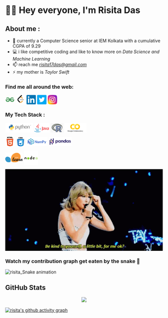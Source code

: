 <h1> 🙋‍♀️ Hey everyone, I'm Risita Das </h1>



## About me :
 
- 🌱 currently a Computer Science senior at IEM Kolkata with a cumulative CGPA of 9.29
- 💻 i like competitive coding and like to know more on *Data Science and Machine Learning*
- 📫 reach me *risita17das@gmail.com*
- ⚡ my mother is *Taylor Swift* 



### Find me all around the web:

<p align="left">
<a href="https://auth.geeksforgeeks.org/user/risita17das/practice" target="blank"><img align="center" src="https://github.com/risitadas/risitadas/blob/main/socials/geeksforgeeks.png" title = "GeeksforGeeks" alt="" height="30" /></a>
<a href="https://leetcode.com/risitadas/" target="blank"><img align="center" src="https://github.com/risitadas/risitadas/blob/main/socials/leetcode.png" title = "LeetCode" alt="" height="30" /></a>
<a href="https://www.linkedin.com/in/risita-das/" target="blank"><img align="center" src="https://github.com/risitadas/risitadas/blob/main/socials/linkdln.png" title = "LinkedIn" alt="" height="30" /></a>
<a href="https://twitter.com/hazelnut_nuts" target="blank"><img align="center" src="https://github.com/risitadas/risitadas/blob/main/socials/twitter.png" title = "Twitter" alt="" height="30" /></a>
<!--<a href="http://linkedin.com/in/" target="blank"><img align="center" src="https://github.com.png" alt="" height="30" /></a> -->
<a href="https://www.instagram.com/xoxoz.exe/" target="blank"><img align="center" src="https://github.com/risitadas/risitadas/blob/main/socials/instagram.png" title = "Instagram" alt="" height="30" /></a>
 
  
</p>

### My Tech Stack : 
<a href=" " target="blank"><img align="center" src="https://github.com/risitadas/risitadas/blob/main/tech-stack/python.png" height="30" /></a> 
<a href=" " target="blank"><img align="center" src="https://github.com/risitadas/risitadas/blob/main/tech-stack/java.png" height="30" /></a>
<a href=" " target="blank"><img align="center" src="https://github.com/risitadas/risitadas/blob/main/tech-stack/r.png" height="30" /></a>
<a href=" " target="blank"><img align="center" src="https://github.com/risitadas/risitadas/blob/main/tech-stack/colab.png" height="30" /></a> 
<!-- <a href=" " target="blank"><img align="center" src="https://github.com/risitadas/risitadas/blob/main/tech-stack/git.png" height="30" /></a> -->
<!-- <a href=" " target="blank"><img align="center" src="https://cdn-icons-png.flaticon.com/512/779/779088.png" height="30" /></a> -->
<a href=" " target="blank"><img align="center" src="https://github.com/risitadas/risitadas/blob/main/tech-stack/html.png" height="30" /></a>
<a href=" " target="blank"><img align="center" src="https://github.com/risitadas/risitadas/blob/main/tech-stack/css.png" height="30" /></a>
<a href=" " target="blank"><img align="center" src="https://github.com/risitadas/risitadas/blob/main/tech-stack/numpy.png" height="30" /></a>
<a href=" " target="blank"><img align="center" src="https://github.com/risitadas/risitadas/blob/main/tech-stack/pandas.png" height="30" /></a>
<!--<a href=" " target="blank"><img align="center" src="https://github.com/risitadas/risitadas/blob/main/tech-stack/matplotlib.jpg" height="30" /></a> -->
<!-- <a href=" " target="blank"><img align="center" src="https://github.com/risitadas/risitadas/blob/main/tech-stack/seaborn.png" height="30" /></a> -->
<a href=" " target="blank"><img align="center" src="https://github.com/risitadas/risitadas/blob/main/tech-stack/scikit-learn.png" height="30" /></a>
<a href=" " target="blank"><img align="center" src="https://github.com/risitadas/risitadas/blob/main/tech-stack/nodejs.png" height="45" /></a>



<!--

### I'm listening to :


### Some Fun Facts about me :



-->



<div align="center">
<img hight="300" width="700" alt="GIF" align="center" src="https://github.com/risitadas/risitadas/blob/main/assets/swiftie-taylor-swift.gif">
</div>


### Watch my contribution graph get eaten by the snake 🐍

![risita_Snake animation](https://github.com/risitadas/risitadas/blob/output/github-contribution-grid-snake.svg)


## GitHub Stats

<!--<img src="https://github-readme-stats.vercel.app/api?username=risitadas&show_icons=true&include_all_commits=true&count_private=true&theme=jolly&layout=compact" alt="GitHub Stats for risitadas" width="700">   -->

<div align="center">
<img src="https://github-readme-streak-stats.herokuapp.com/?user=risitadas&theme=jolly" width="630">
</div>

[![risita's github activity graph](https://activity-graph.herokuapp.com/graph?username=risitadas&theme=halloween)](https://github.com/risitadas/github-readme-activity-graph)

